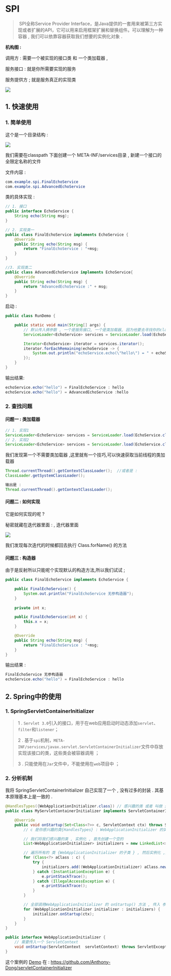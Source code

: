 # SPI

> ​	SPI全称Service Provider Interface，是Java提供的一套用来被第三方实现或者扩展的API，它可以用来启用框架扩展和替换组件。可以理解为一种容器 , 我们可以依靠容器获取我们想要的实例化对象 . 

**机构图 :** 

调用方 : 需要一个被实现的接口类 和 一个类加载器 , 

服务接口 : 就是你所需要实现的服务

服务提供方 ; 就是服务真正的实现类 

![](https://tyut.oss-cn-beijing.aliyuncs.com/image/2019-11-07/1d0135ff-e16d-4588-9c6b-d44e2c74185a.jpg?x-oss-process=style/template01)



## 1. 快速使用

### 1. 简单使用

这个是一个目录结构 : 

![](https://tyut.oss-cn-beijing.aliyuncs.com/image/2019-11-07/a7d26511-e805-48e7-8ea3-4e555a386bc4.jpg?x-oss-process=style/template01)

我们需要在classpath 下面创建一个 META-INF/services目录 , 新建一个接口的全限定名称的文件

文件内容 : 

```java
com.example.spi.FinalEchoService
com.example.spi.AdvancedEchoService
```

类的具体实现 : 

```java
// 1. 接口
public interface EchoService {
    String echo(String msg);
}

// 2. 实现类一
public class FinalEchoService implements EchoService {
    @Override
    public String echo(String msg) {
        return "FinalEchoService : "+msg;
    }
}

//3. 实现类二
public class AdvancedEchoService implements EchoService{
    @Override
    public String echo(String msg) {
        return "AdvancedEchoService :" + msg;
    }
}
```

启动 : 

```java
public class RunDemo {

    public static void main(String[] args) {
        // 默认传入俩参数 , 一个是服务接口, 一个是类加载器, 因为他要去寻找你的classpath
        ServiceLoader<EchoService> services = ServiceLoader.load(EchoService.class, RunDemo.class.getClassLoader());

        Iterator<EchoService> iterator = services.iterator();
        iterator.forEachRemaining(echoService -> {
            System.out.println("echoService.echo(\"hello\") = " + echoService.echo("hello"));
        });
    }
}
```

输出结果: 

```java
echoService.echo("hello") = FinalEchoService : hello
echoService.echo("hello") = AdvancedEchoService :hello
```



### 2. 查找问题 

#### 问题一 : 类加载器

```java
// 1. 实现1 
ServiceLoader<EchoService> services = ServiceLoader.load(EchoService.class);
// 2. 实现2
ServiceLoader<EchoService> services = ServiceLoader.load(EchoService.class, RunDemo.class.getClassLoader());
```

我们发现第一个不需要类加载器 ,这里就有一个技巧,可以快速获取当前线程的类加载器

```java
Thread.currentThread().getContextClassLoader();  //或者是 : 
ClassLoader.getSystemClassLoader();

输出是 : 
Thread.currentThread().getContextClassLoader();
```



#### 问题二 : 如何实现

它是如何实现的呢 ?  

秘密就藏在迭代器里面  :  , 迭代器里面

![]( https://tyut.oss-cn-beijing.aliyuncs.com/image/2019-11-07/9309e875-cde1-48ad-bac4-b6ac2c2be035.png?x-oss-process=style/template01)

我们发现每次迭代的时候都回去执行 Class.forName() 的方法 



#### 问题三 : 构造器

由于是反射所以只能呢个实现默认的构造方法,所以我们试试 ; 

```java
public class FinalEchoService implements EchoService {

    public FinalEchoService() {
        System.out.println("FinalEchoService 无参构造器");
    }
    
    private int x;

    public FinalEchoService(int x) {
        this.x = x;
    }

    @Override
    public String echo(String msg) {
        return "FinalEchoService : "+msg;
    }
}
```

输出结果 : 

```java
FinalEchoService 无参构造器
echoService.echo("hello") = FinalEchoService : hello
```



## 2. Spring中的使用

### 1. SpringServletContainerInitializer

> 1 . `Servlet 3.0`引入的接口，用于在web应用启动时动态添加`servlet`、`filter`和`listener`；
>
> 2 . 基于`spi`机制，`META-INF/services/javax.servlet.ServletContainerInitializer`文件中存放实现该接口的类，这些类会被容器调用 ；
>
> 3 . 只能使用在`Jar`文件中，不能使用在`web`项目中 ；

### 2. 分析机制

我将 SpringServletContainerInitializer 自己实现了一个 , 没有过多的封装 . 其基本原理基本上是一致的 . 

```java
@HandlesTypes({WebApplicationInitializer.class}) // 感兴趣的类 或者 叫做 处理的类
public class MyServletContainerInitializer implements ServletContainerInitializer {

    @Override
    public void onStartup(Set<Class<?>> c, ServletContext ctx) throws ServletException {
        // c 是你感兴趣的类{HandlesTypes} : WebApplicationInitializer 的实现类 ,都存里面了 , 是一些字节码 ,

        // 我们将我们感兴趣的类 , 实例化 , 首先创建一个空的
        List<WebApplicationInitializer> initializers = new LinkedList<>();

        // 遍历所有的 类 {WebApplicationInitializer 的子类 } , 然后实例化 ,放入initializers中
        for (Class<?> aClass : c) {
            try {
                initializers.add((WebApplicationInitializer) aClass.newInstance());
            } catch (InstantiationException e) {
                e.printStackTrace();
            } catch (IllegalAccessException e) {
                e.printStackTrace();
            }
        }

        // 全部调用WebApplicationInitializer 的 onStartup() 方法 , 传入 参数 ServletContext , 初始化web 容器 
        for (WebApplicationInitializer initializer : initializers) {
            initializer.onStartup(ctx);
        }
    }
}
```

```java
public interface WebApplicationInitializer {
	// 需要传入一个 ServletContext 
	void onStartup(ServletContext  servletContext) throws ServletException;
}
```



这个案例的 [Demo](https://github.com/Anthony-Dong/servletContainerInitializer) 在 : https://github.com/Anthony-Dong/servletContainerInitializer